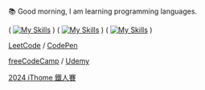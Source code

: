 📚 Good morning, I am learning programming languages.

( [![My Skills](https://skillicons.dev/icons?i=js,html,css)](https://skillicons.dev) ) ( [![My Skills](https://skillicons.dev/icons?i=py,django)](https://skillicons.dev) ) ( [![My Skills](https://skillicons.dev/icons?i=git)](https://skillicons.dev) )

[LeetCode](https://leetcode.com/u/RDNNN/) / [CodePen](https://codepen.io/RDNNNNN)

[freeCodeCamp](https://www.freecodecamp.org/RDNNN) / [Udemy](https://www.udemy.com/user/ma-yu-deng/)

[2024 iThome 鐵人賽](https://ithelp.ithome.com.tw/users/20168290/ironman/7118)
